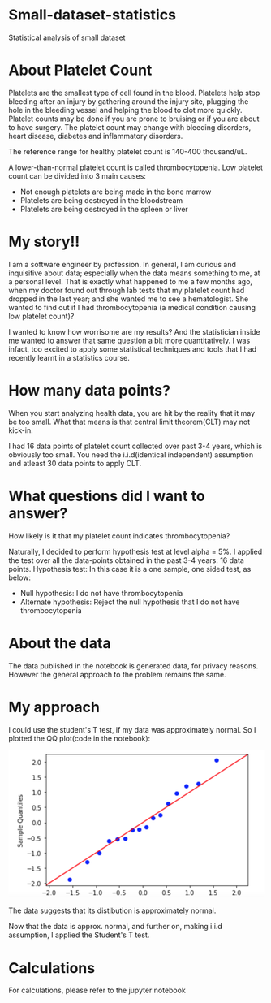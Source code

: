 # Small-dataset-statistics
Statistical analysis of small dataset
# About Platelet Count
Platelets are the smallest type of cell found in the blood. Platelets help stop bleeding after an injury by gathering around the injury site, plugging the hole in the bleeding vessel and helping the blood to clot more quickly. Platelet counts may be done if you are prone to bruising or if you are about to have surgery. The platelet count may change with bleeding disorders, heart disease, diabetes and inflammatory disorders.

The reference range for healthy platelet count is 140-400 thousand/uL.

A lower-than-normal platelet count is called thrombocytopenia. Low platelet count can be divided into 3 main causes:

- Not enough platelets are being made in the bone marrow
- Platelets are being destroyed in the bloodstream
- Platelets are being destroyed in the spleen or liver

# My story!!
I am a software engineer by profession. In general, I am curious and inquisitive about data; especially when the data means something to me, at a personal level. That is exactly what happened to me a few months ago, when my doctor found out through lab tests that my platelet count had dropped in the last year; and she wanted me to see a hematologist. She wanted to find out if I had thrombocytopenia (a medical condition causing low platelet count)?

I wanted to know how worrisome are my results? And the statistician inside me wanted to answer that same question a bit more quantitatively. I was infact, too excited to apply some statistical techniques and tools that I had recently learnt in a statistics course.

# How many data points?
When you start analyzing health data, you are hit by the reality that it may be too small. What that means is that central limit theorem(CLT) may not kick-in.

I had 16 data points of platelet count collected over past 3-4 years, which is obviously too small. You need the i.i.d(identical independent) assumption and atleast 30 data points to apply CLT.

# What questions did I want to answer?
How likely is it that my platelet count indicates thrombocytopenia? 

Naturally, I decided to perform hypothesis test at level alpha = 5%. I applied the test over all the data-points obtained in the past 3-4 years: 16 data points.
Hypothesis test: In this case it is a one sample, one sided test, as below: 
- Null hypothesis: I do not have thrombocytopenia
- Alternate hypothesis: Reject the null hypothesis that I do not have thrombocytopenia

# About the data
The data published in the notebook is generated data, for privacy reasons. However the general approach to the problem remains the same.

# My approach

I could use the student's T test, if my data was approximately normal. So I plotted the QQ plot(code in the notebook):

![alt text](https://github.com/jatanpandya83/Small-dataset-statistics/blob/main/QQ-plot.png?raw=true)

The data suggests that its distibution is approximately normal.

Now that the data is approx. normal, and further on, making i.i.d assumption, I applied the Student's T test.

# Calculations
For calculations, please refer to the jupyter notebook

